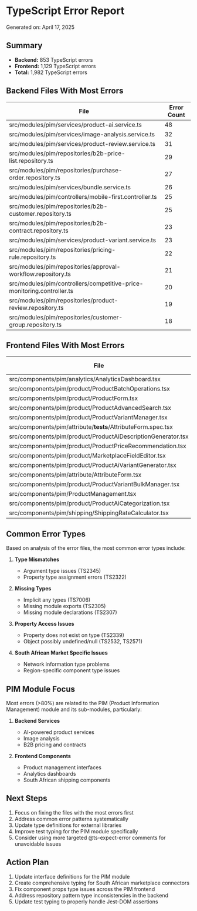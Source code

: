 # TypeScript Error Report

Generated on: April 17, 2025

## Summary

- **Backend:** 853 TypeScript errors
- **Frontend:** 1,129 TypeScript errors
- **Total:** 1,982 TypeScript errors

## Backend Files With Most Errors

| File                                                                   | Error Count |
| ---------------------------------------------------------------------- | ----------- |
| src/modules/pim/services/product-ai.service.ts                         | 48          |
| src/modules/pim/services/image-analysis.service.ts                     | 32          |
| src/modules/pim/services/product-review.service.ts                     | 31          |
| src/modules/pim/repositories/b2b-price-list.repository.ts              | 29          |
| src/modules/pim/repositories/purchase-order.repository.ts              | 27          |
| src/modules/pim/services/bundle.service.ts                             | 26          |
| src/modules/pim/controllers/mobile-first.controller.ts                 | 25          |
| src/modules/pim/repositories/b2b-customer.repository.ts                | 25          |
| src/modules/pim/repositories/b2b-contract.repository.ts                | 23          |
| src/modules/pim/services/product-variant.service.ts                    | 23          |
| src/modules/pim/repositories/pricing-rule.repository.ts                | 22          |
| src/modules/pim/repositories/approval-workflow.repository.ts           | 21          |
| src/modules/pim/controllers/competitive-price-monitoring.controller.ts | 20          |
| src/modules/pim/repositories/product-review.repository.ts              | 19          |
| src/modules/pim/repositories/customer-group.repository.ts              | 18          |

## Frontend Files With Most Errors

| File                                                          | Error Count |
| ------------------------------------------------------------- | ----------- |
| src/components/pim/analytics/AnalyticsDashboard.tsx           | 55          |
| src/components/pim/product/ProductBatchOperations.tsx         | 49          |
| src/components/pim/product/ProductForm.tsx                    | 46          |
| src/components/pim/product/ProductAdvancedSearch.tsx          | 45          |
| src/components/pim/product/ProductVariantManager.tsx          | 45          |
| src/components/pim/attribute/**tests**/AttributeForm.spec.tsx | 44          |
| src/components/pim/product/ProductAiDescriptionGenerator.tsx  | 43          |
| src/components/pim/product/ProductPriceRecommendation.tsx     | 41          |
| src/components/pim/product/MarketplaceFieldEditor.tsx         | 37          |
| src/components/pim/product/ProductAiVariantGenerator.tsx      | 35          |
| src/components/pim/attribute/AttributeForm.tsx                | 34          |
| src/components/pim/product/ProductVariantBulkManager.tsx      | 34          |
| src/components/pim/ProductManagement.tsx                      | 32          |
| src/components/pim/product/ProductAiCategorization.tsx        | 29          |
| src/components/pim/shipping/ShippingRateCalculator.tsx        | 28          |

## Common Error Types

Based on analysis of the error files, the most common error types include:

1. **Type Mismatches**

   - Argument type issues (TS2345)
   - Property type assignment errors (TS2322)

2. **Missing Types**

   - Implicit any types (TS7006)
   - Missing module exports (TS2305)
   - Missing module declarations (TS2307)

3. **Property Access Issues**

   - Property does not exist on type (TS2339)
   - Object possibly undefined/null (TS2532, TS2571)

4. **South African Market Specific Issues**
   - Network information type problems
   - Region-specific component type issues

## PIM Module Focus

Most errors (>80%) are related to the PIM (Product Information Management) module and its sub-modules, particularly:

1. **Backend Services**

   - AI-powered product services
   - Image analysis
   - B2B pricing and contracts

2. **Frontend Components**
   - Product management interfaces
   - Analytics dashboards
   - South African shipping components

## Next Steps

1. Focus on fixing the files with the most errors first
2. Address common error patterns systematically
3. Update type definitions for external libraries
4. Improve test typing for the PIM module specifically
5. Consider using more targeted @ts-expect-error comments for unavoidable issues

## Action Plan

1. Update interface definitions for the PIM module
2. Create comprehensive typing for South African marketplace connectors
3. Fix component props type issues across the PIM frontend
4. Address repository pattern type inconsistencies in the backend
5. Update test typing to properly handle Jest-DOM assertions
